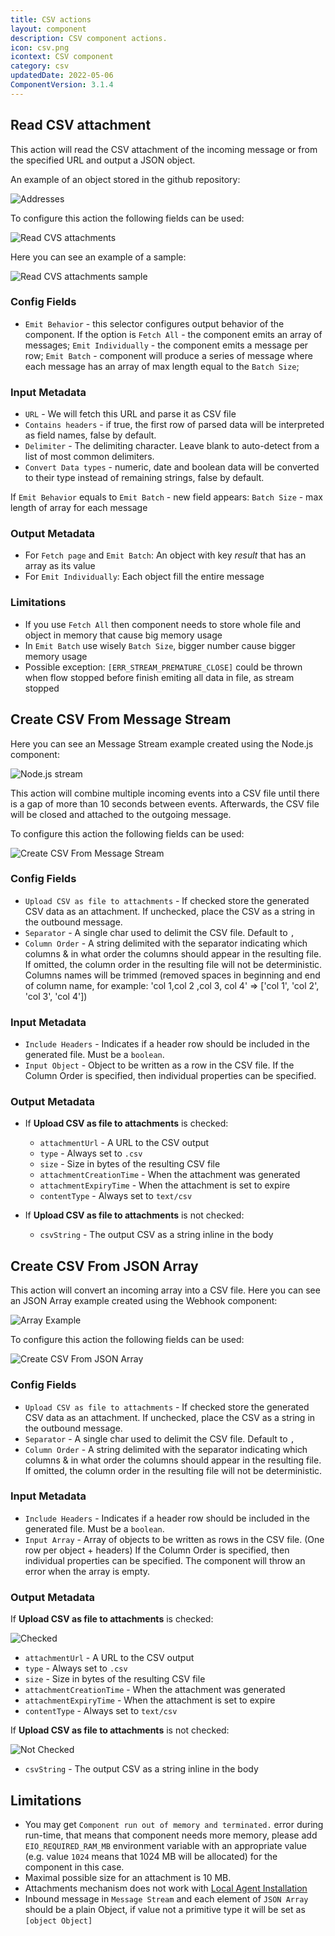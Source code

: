 ```yaml
---
title: CSV actions
layout: component
description: CSV component actions.
icon: csv.png
icontext: CSV component
category: csv
updatedDate: 2022-05-06
ComponentVersion: 3.1.4
---
```


## Read CSV attachment

This action will read the CSV attachment of the incoming message or from the specified URL and output a JSON object.

An example of an object stored in the github repository:

![Addresses](img/addresses.png)

To configure this action the following fields can be used:

![Read CVS attachments](img/read-CSV-attachment.png)

Here you can see an example of a sample:

![Read CVS attachments sample](img/read-sample.png)

### Config Fields

*   `Emit Behavior` - this selector configures output behavior of the component. If the option is `Fetch All` - the component emits an array of messages; `Emit Individually` - the component emits a message per row; `Emit Batch` - component will produce a series of message where each message has an array of max length equal to the `Batch Size`;

### Input Metadata

*   `URL` - We will fetch this URL and parse it as CSV file
*   `Contains headers` - if true, the first row of parsed data will be interpreted as field names, false by default.
*   `Delimiter` - The delimiting character. Leave blank to auto-detect from a list of most common delimiters.
*   `Convert Data types` - numeric, date and boolean data will be converted to their type instead of remaining strings, false by default.

If `Emit Behavior` equals to `Emit Batch` - new field appears: `Batch Size` - max length of array for each message

### Output Metadata

- For `Fetch page` and `Emit Batch`: An object with key *result* that has an array as its value
- For `Emit Individually`:  Each object fill the entire message

### Limitations

* If you use `Fetch All` then component needs to store whole file and object in memory that cause big memory usage
* In `Emit Batch` use wisely `Batch Size`, bigger number cause bigger memory usage
* Possible exception: `[ERR_STREAM_PREMATURE_CLOSE]` could be thrown when flow stopped before finish emiting all data in file, as stream stopped

## Create CSV From Message Stream

Here you can see an Message Stream example created using the Node.js component:

![Node.js stream](img/nodejs-stream.png)

This action will combine multiple incoming events into a CSV file until there is a gap
of more than 10 seconds between events. Afterwards, the CSV file will be closed
and attached to the outgoing message.

To configure this action the following fields can be used:

![Create CSV From Message Stream](img/create-csv-from-message-stream.png)

### Config Fields

* `Upload CSV as file to attachments` -  If checked store the generated CSV data as an attachment. If unchecked, place the CSV as a string in the outbound message.
* `Separator` - A single char used to delimit the CSV file. Default to `,`
* `Column Order` - A string delimited with the separator indicating which columns & in what order the columns should appear in the resulting file. If omitted, the column order in the resulting file will not be deterministic. Columns names will be trimmed (removed spaces in beginning and end of column name, for example: 'col 1,col 2 ,col 3, col 4' => ['col 1', 'col 2', 'col 3', 'col 4'])

### Input Metadata

* `Include Headers` - Indicates if a header row should be included in the generated file. Must be a `boolean`.
* `Input Object` - Object to be written as a row in the CSV file. If the Column Order is specified, then individual properties can be specified.

### Output Metadata

* If **Upload CSV as file to attachments** is checked:
  * `attachmentUrl` - A URL to the CSV output
  * `type` - Always set to `.csv`
  * `size` - Size in bytes of the resulting CSV file
  * `attachmentCreationTime` - When the attachment was generated
  * `attachmentExpiryTime` - When the attachment is set to expire
  * `contentType` - Always set to `text/csv`

* If **Upload CSV as file to attachments** is not checked:
  * `csvString` - The output CSV as a string inline in the body

## Create CSV From JSON Array

This action will convert an incoming array into a CSV file.
Here you can see an JSON Array example created using the Webhook component:

![Array Example](img/array-example.png)

To configure this action the following fields can be used:

![Create CSV From JSON Array](img/create-csv-from-json-array.png)

### Config Fields

* `Upload CSV as file to attachments` -  If checked store the generated CSV data as an attachment. If unchecked, place the CSV as a string in the outbound message.
* `Separator` - A single char used to delimit the CSV file. Default to `,`
* `Column Order` - A string delimited with the separator indicating which columns & in what order the columns should appear in the resulting file. If omitted, the column order in the resulting file will not be deterministic.

### Input Metadata

* `Include Headers` - Indicates if a header row should be included in the generated file. Must be a `boolean`.
* `Input Array` - Array of objects to be written as rows in the CSV file. (One row per object + headers) If the Column Order is specified, then individual properties can be specified. The component will throw an error when the array is empty.

### Output Metadata

If **Upload CSV as file to attachments** is checked:

![Checked](img/checked.png)

  * `attachmentUrl` - A URL to the CSV output
  * `type` - Always set to `.csv`
  * `size` - Size in bytes of the resulting CSV file
  * `attachmentCreationTime` - When the attachment was generated
  * `attachmentExpiryTime` - When the attachment is set to expire
  * `contentType` - Always set to `text/csv`

If **Upload CSV as file to attachments** is not checked:

![Not Checked](img/not-checked.png)

  * `csvString` - The output CSV as a string inline in the body

## Limitations

* You may get `Component run out of memory and terminated.` error during run-time, that means that component needs more memory, please add
 `EIO_REQUIRED_RAM_MB` environment variable with an appropriate value (e.g. value `1024` means that 1024 MB will be allocated) for the component in this case.
* Maximal possible size for an attachment is 10 MB.
* Attachments mechanism does not work with [Local Agent Installation](https://docs.elastic.io/getting-started/local-agent.html)
* Inbound message in `Message Stream` and each element of `JSON Array` should be a plain Object, if value not a primitive type it will be set as `[object Object]`
